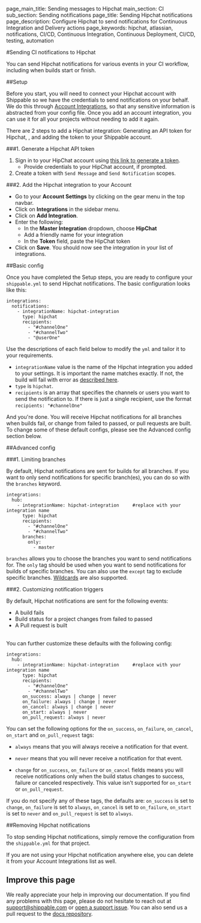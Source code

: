 page_main_title: Sending messages to Hipchat
main_section: CI
sub_section: Sending notifications
page_title: Sending Hipchat notifications
page_description: Configure Hipchat to send notifications for Continuous Integration and Delivery actions
page_keywords: hipchat, atlassian, notifications, CI/CD, Continuous Integration, Continuous Deployment, CI/CD, testing, automation

#Sending CI notifications to Hipchat

You can send Hipchat notifications for various events in your CI workflow, including when builds start or finish.

##Setup

Before you start, you will need to connect your Hipchat account with Shippable so we have the credentials to send notifications on your behalf. We do this through [Account Integrations](/platform/integrations-overview/), so that any sensitive information is abstracted from your config file. Once you add an account integration, you can use it for all your projects without needing to add it again.

There are 2 steps to add a Hipchat integration: Generating an API token for Hipchat, , and adding the token to your Shippable account.

###1. Generate a Hipchat API token

1. Sign in to your HipChat account using [this link to generate a token](https://www.hipchat.com/account/api).
     - Provide credentials to your HipChat account, if prompted.
2. Create a token with `Send Message` and `Send Notification` scopes.


###2. Add the Hipchat integration to your Account

* Go to your **Account Settings** by clicking on the gear menu in the top navbar.
* Click on **Integrations** in the sidebar menu.
* Click on **Add Integration**.
* Enter the following:
	* In the **Master Integration** dropdown, choose **HipChat**  
	* Add a friendly name for your integration
	* In the **Token** field, paste the HipChat token
* Click on **Save**. You should now see the integration in your list of integrations.


##Basic config

Once you have completed the Setup steps, you are ready to configure your `shippable.yml` to send Hipchat notifications. The basic configuration looks like this:


```
integrations:
  notifications:
    - integrationName: hipchat-integration   
      type: hipchat
      recipients:
        - "#channelOne"
        - "#channelTwo"
        - "@userOne"
```
Use the descriptions of each field below to modify the `yml` and tailor it to your requirements.

- `integrationName` value is the name of the Hipchat integration you added to your settings. It is important the name matches exactly. If not, the build will fail with error as [described here](/ci/troubleshoot/#integration-name-specified-in-yml-does-not-match).
- `type` is `hipchat`.
- `recipients` is an array that specifies the channels or users you want to send the notification to. If there is just a single recipient, use the format `recipients: "#channelOne"`

And you're done. You will receive Hipchat notifications for all branches when builds fail, or change from failed to passed, or pull requests are built. To change some of these default configs, please see the Advanced config section below.


##Advanced config

###1. Limiting branches

By default, Hipchat notifications are sent for builds for all branches. If you want to only send notifications for specific branch(es), you can do so with the `branches` keyword.

```
integrations:                               
  hub:
    - integrationName: hipchat-integration     #replace with your integration name   
      type: hipchat  
      recipients:
        - "#channelOne"  
        - "#channelTwo"
      branches:
        only:
          - master
```

`branches` allows you to choose the branches you want to send notifications for. The `only` tag should be used when you want to send notifications for builds of specific branches. You can also use the `except` tag to exclude specific branches. [Wildcards](../../ci/advancedOptions/branches/) are also supported.


###2. Customizing notification triggers

By default, Hipchat notifications are sent for the following events:

- <i class="ion-ios-minus-empty"></i> A build fails
- <i class="ion-ios-minus-empty"></i> Build status for a project changes from failed to passed
- <i class="ion-ios-minus-empty"></i> A Pull request is built

<br>
You can further customize these defaults with the following config:

```
integrations:                               
  hub:
    - integrationName: hipchat-integration     #replace with your integration name   
      type: hipchat  
      recipients:
        - "#channelOne"  
        - "#channelTwo"
      on_success: always | change | never
      on_failure: always | change | never
      on_cancel: always | change | never
      on_start: always | never
      on_pull_request: always | never

```

You can set the following options for the `on_success`, `on_failure`, `on_cancel`, `on_start` and `on_pull_request` tags:

- <i class="ion-ios-minus-empty"></i>`always` means that you will always receive a notification for that event.

- <i class="ion-ios-minus-empty"></i> `never` means that you will never receive a notification for that event.

- <i class="ion-ios-minus-empty"></i> `change` for `on_success`, `on_failure` or `on_cancel` fields means you will receive notifications only when the build status changes to success, failure or canceled respectively. This value isn't supported for `on_start` or `on_pull_request`.

If you do not specify any of these tags, the defaults are: `on_success` is set to `change`, `on_failure` is set to `always`, `on_cancel` is set to `on_failure`, `on_start` is set to `never` and `on_pull_request` is set to `always`.

##Removing Hipchat notifications

To stop sending Hipchat notifications, simply remove the configuration from the `shippable.yml` for that project.

If you are not using your Hipchat notification anywhere else, you can delete it from your Account Integrations list as well.

## Improve this page

We really appreciate your help in improving our documentation. If you find any problems with this page, please do not hesitate to reach out at [support@shippable.com](mailto:support@shippable.com) or [open a support issue](https://www.github.com/Shippable/support/issues). You can also send us a pull request to the [docs repository](https://www.github.com/Shippable/docs).
